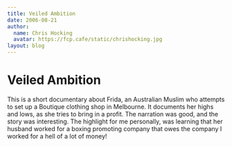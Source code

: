 ```yaml
---
title: Veiled Ambition
date: 2006-08-21
author:
  name: Chris Hocking
  avatar: https://fcp.cafe/static/chrishocking.jpg
layout: blog
---
```

# Veiled Ambition

This is a short documentary about Frida, an Australian Muslim who attempts to set up a Boutique clothing shop in Melbourne. It documents her highs and lows, as she tries to bring in a profit. The narration was good, and the story was interesting. The highlight for me personally, was learning that her husband worked for a boxing promoting company that owes the company I worked for a hell of a lot of money!